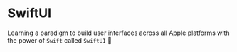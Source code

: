 # SwiftUI
Learning a paradigm to build user interfaces across all Apple platforms with the power of `Swift` called `SwiftUI` 🚀



